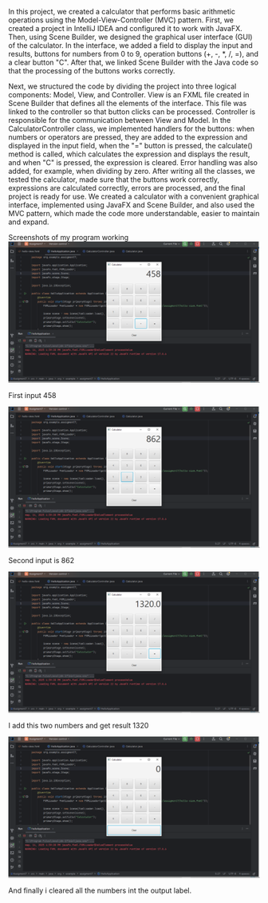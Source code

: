In this project, we created a calculator that performs basic arithmetic operations using the Model-View-Controller (MVC) pattern. First, we created a project in IntelliJ IDEA and configured it to work with JavaFX. Then, using Scene Builder, we designed the graphical user interface (GUI) of the calculator. In the interface, we added a field to display the input and results, buttons for numbers from 0 to 9, operation buttons (+, -, *, /, =), and a clear button "C". After that, we linked Scene Builder with the Java code so that the processing of the buttons works correctly.

Next, we structured the code by dividing the project into three logical components: Model, View, and Controller.
View is an FXML file created in Scene Builder that defines all the elements of the interface. This file was linked to the controller so that button clicks can be processed.
Controller is responsible for the communication between View and Model. In the CalculatorController class, we implemented handlers for the buttons: when numbers or operators are pressed, they are added to the expression and displayed in the input field, when the "=" button is pressed, the calculate() method is called, which calculates the expression and displays the result, and when "C" is pressed, the expression is cleared. Error handling was also added, for example, when dividing by zero. After writing all the classes, we tested the calculator, made sure that the buttons work correctly, expressions are calculated correctly, errors are processed, and the final project is ready for use. We created a calculator with a convenient graphical interface, implemented using JavaFX and Scene Builder, and also used the MVC pattern, which made the code more understandable, easier to maintain and expand.

Screenshots of my program working
![Screenshot](FirstInput.png)

First input 458

![Screenshot](SecondInput.png)

Second input is 862

![Screenshot](SumResult.png)

I add this two numbers and get result 1320

![Screenshot](Cleared.png)

And finally i cleared all the numbers int the output label.






